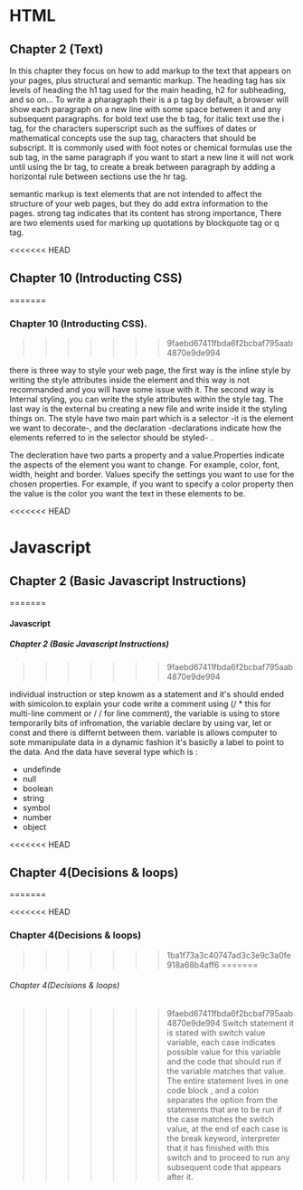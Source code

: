 # HTML

## Chapter 2 (Text)
In this chapter they focus on how to add markup to the text that appears on your pages, plus structural and semantic markup.
The heading tag has six levels of heading the h1 tag used for the main heading, h2 for subheading, and so on...
To write a pharagraph their is a p tag by default, a browser will show each paragraph on a new line with some space between it and any subsequent paragraphs.
for bold text use the b tag, for italic text use the i tag, for the characters superscript such as the suffixes of dates or mathematical concepts use the  sup tag, characters that should be subscript. It is commonly used with foot notes or chemical formulas
use the sub tag, in the same paragraph if you want to start a new line it will not work until using the br tag, to create a break between paragraph by  adding a horizontal rule between sections use the hr tag.

 semantic markup is text elements that are not intended to affect the structure of your web pages, but they do add extra information to the pages.
 strong tag indicates that its content has strong importance, There are two elements used for marking up quotations by blockquote tag or q tag.

<<<<<<< HEAD
 ## Chapter 10 (Introducting CSS)
=======
 ### Chapter 10 (Introducting CSS).
>>>>>>> 9faebd67411fbda6f2bcbaf795aab4870e9de994

 there is three way to style your web page, the first way is the inline style by writing the style attributes inside the element and this way is not recommanded and you will have some issue with it. The second way is Internal styling, you can write the style attributes within the style tag. The last way is the external bu creating a new file and write inside it the styling things on.
 The style have two main part which is a selector -it is the element we want to decorate-, and the declaration -declarations indicate how the elements referred to in the selector should be styled- .

 The decleration have two parts a property and a value.Properties indicate the aspects of the element you want to change. For example, color, font, width, height and border. Values specify the settings you want to use for the chosen properties. For example, if you want to specify a color property then the value is the color you want the text in these elements to be.

<<<<<<< HEAD
 # Javascript

 ## Chapter 2 (Basic Javascript Instructions)
=======
 #### Javascript

 ##### Chapter 2 (Basic Javascript Instructions)
>>>>>>> 9faebd67411fbda6f2bcbaf795aab4870e9de994

individual instruction or step knowm as a statement and it's should ended with simicolon.to explain your code write a comment using (/ * this for multi-line comment or / / for line comment), the variable is using to store temporarily bits of infromation, the variable declare by using var, let or const and there is differnt between them. variable is allows computer to sote mmanipulate data in a dynamic fashion it's basiclly a label to point to the data. And the data have several type which is :
* undefinde
* null
* boolean
* string
* symbol
* number
* object

<<<<<<< HEAD
 ## Chapter 4(Decisions & loops)

=======

<<<<<<< HEAD
### Chapter 4(Decisions & loops)
>>>>>>> 1ba1f73a3c40747ad3c3e9c3a0fe918a68b4aff6
=======
###### Chapter 4(Decisions & loops)
>>>>>>> 9faebd67411fbda6f2bcbaf795aab4870e9de994
 Switch statement
 it is stated with switch value variable, each case indicates  possible value for this variable and the code that should run if the variable matches that value. The entire statement lives in one code block , and a colon separates the option from the statements that are to be run if the case matches the switch value, at the end of each case is the break keyword, interpreter that it has finished with this switch  and to proceed to run any subsequent code that appears after it. 


 
